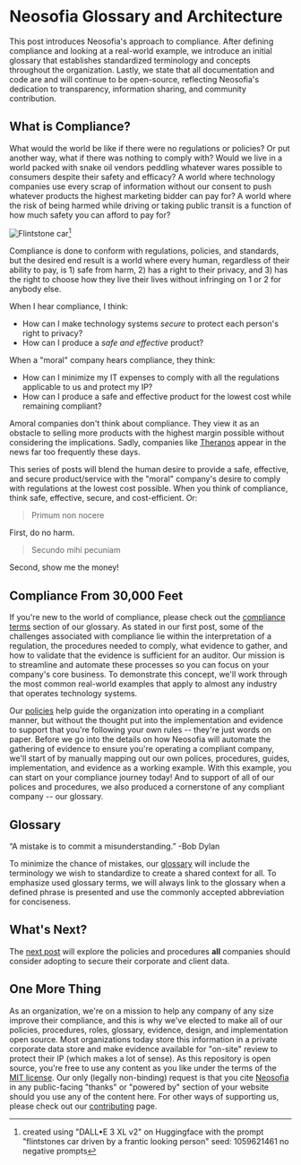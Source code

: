 <!--- References -->
[pol]: /shared/policies.md#data-integrity-and-privacy-dip

# Neosofia Glossary and Architecture

This post introduces Neosofia's approach to compliance. After defining compliance and looking at a real-world example, we introduce an initial glossary that establishes standardized terminology and concepts throughout the organization. Lastly, we state that all documentation and code are and will continue to be open-source, reflecting Neosofia's dedication to transparency, information sharing, and community contribution.

## What is Compliance?

What would the world be like if there were no regulations or policies? Or put another way, what if there was nothing to comply with? Would we live in a world packed with snake oil vendors peddling whatever wares possible to consumers despite their safety and efficacy? A world where technology companies use every scrap of information without our consent to push whatever products the highest marketing bidder can pay for? A world where the risk of being harmed while driving or taking public transit is a function of how much safety you can afford to pay for?

![Flintstone car](../../shared/images/flintstones-car.png)[^credit]

Compliance is done to conform with regulations, policies, and standards, but the desired end result is a world where every human, regardless of their ability to pay, is 1) safe from harm, 2) has a right to their privacy, and 3) has the right to choose how they live their lives without infringing on 1 or 2 for anybody else.

When I hear compliance, I think:
 * How can I make technology systems *secure* to protect each person's right to privacy?
 * How can I produce a *safe and effective* product?

When a "moral" company hears compliance, they think:
 * How can I minimize my IT expenses to comply with all the regulations applicable to us and protect my IP?
 * How can I produce a safe and effective product for the lowest cost while remaining compliant?

Amoral companies don't think about compliance. They view it as an obstacle to selling more products with the highest margin possible without considering the implications. Sadly, companies like [Theranos](https://en.wikipedia.org/wiki/Theranos#Exposure_and_downfall) appear in the news far too frequently these days.

This series of posts will blend the human desire to provide a safe, effective, and secure product/service with the "moral" company's desire to comply with regulations at the lowest cost possible. When you think of compliance, think safe, effective, secure, and cost-efficient. Or:

> Primum non nocere

First, do no harm.

> Secundo mihi pecuniam

Second, show me the money!

## Compliance From 30,000 Feet

If you're new to the world of compliance, please check out the [compliance terms](/shared/glossary.md#compliance-terms) section of our glossary. As stated in our first post, some of the challenges associated with compliance lie within the interpretation of a regulation, the procedures needed to comply, what evidence to gather, and how to validate that the evidence is sufficient for an auditor. Our mission is to streamline and automate these processes so you can focus on your company's core business. To demonstrate this concept, we'll work through the most common real-world examples that apply to almost any industry that operates technology systems. 

Our [policies][pol] help guide the organization into operating in a compliant manner, but without the thought put into the implementation and evidence to support that you're following your own rules -- they're just words on paper. Before we go into the details on how Neosofia will automate the gathering of evidence to ensure you're operating a compliant company, we'll start of by manually mapping out our own polices, procedures, guides, implementation, and evidence as a working example. With this example, you can start on your compliance journey today! And to support of all of our polices and procedures, we also produced a cornerstone of any compliant company -- our glossary.

## Glossary

“A mistake is to commit a misunderstanding.” -Bob Dylan

To minimize the chance of mistakes, our [glossary](/shared/glossary.md) will include the terminology we wish to standardize to create a shared context for all. To emphasize used glossary terms, we will always link to the glossary when a defined phrase is presented and use the commonly accepted abbreviation for conciseness.

## What's Next?

The [next post](./0004_mvc.md) will explore the policies and procedures **all** companies should consider adopting to secure their corporate and client data.

## One More Thing

As an organization, we're on a mission to help any company of any size improve their compliance, and this is why we've elected to make all of our policies, procedures, roles, glossary, evidence, design, and implementation open source. Most organizations today store this information in a private corporate data store and make evidence available for "on-site" review to protect their IP (which makes a lot of sense). As this repository is open source, you're free to use any content as you like under the terms of the [MIT license](https://en.wikipedia.org/wiki/MIT_License). Our only (legally non-binding) request is that you cite [Neosofia](https://github.com/neosofia/corporate) in any public-facing "thanks" or "powered by" section of your website should you use any of the content here. For other ways of supporting us, please check out our [contributing](/CONTRIBUTING.md) page.

[^credit]: created using "DALL•E 3 XL v2" on Huggingface with the prompt "flintstones car driven by a frantic looking person" seed: 1059621461 no negative prompts
